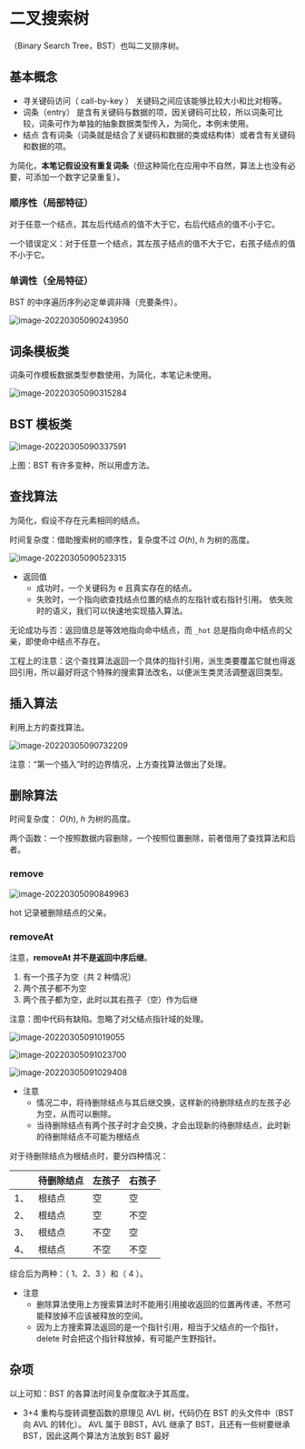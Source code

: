 # 二叉搜索树

（Binary Search Tree，BST）也叫二叉排序树。

## 基本概念

- 寻关键码访问（ call-by-key ）
	关键码之间应该能够比较大小和比对相等。
- 词条（entry）
	是含有关键码与数据的项，因关键码可比较，所以词条可比较，词条可作为单独的抽象数据类型传入，为简化，本例未使用。
- 结点
	含有词条（词条就是结合了关键码和数据的类或结构体）或者含有关键码和数据的项。

为简化，**本笔记假设没有重复词条**（但这种简化在应用中不自然，算法上也没有必要，可添加一个数字记录重复）。

### 顺序性（局部特征）

对于任意一个结点，其左后代结点的值不大于它，右后代结点的值不小于它。

一个错误定义：对于任意一个结点，其左孩子结点的值不大于它，右孩子结点的值不小于它。

### 单调性（全局特征）

BST 的中序遍历序列必定单调非降（充要条件）。

![image-20220305090243950](images/二叉搜索树/image-20220305090243950.png)

## 词条模板类

词条可作模板数据类型参数使用，为简化，本笔记未使用。

![image-20220305090315284](images/二叉搜索树/image-20220305090315284.png)

## BST 模板类

![image-20220305090337591](images/二叉搜索树/image-20220305090337591.png)

上图：BST 有许多变种，所以用虚方法。

## 查找算法

为简化，假设不存在元素相同的结点。

时间复杂度：借助搜索树的顺序性，复杂度不过 $O( h )$, $h$ 为树的高度。

![image-20220305090523315](images/二叉搜索树/image-20220305090523315.png)

- 返回值
	- 成功时，一个关键码为 e 且真实存在的结点。
	- 失败时，一个指向欲查找结点位置的结点的左指针或右指针引用。
		依失败时的语义，我们可以快速地实现插入算法。

无论成功与否：返回值总是等效地指向命中结点，而 `_hot` 总是指向命中结点的父亲，即使命中结点不存在。

工程上的注意：这个查找算法返回一个具体的指针引用，派生类要覆盖它就也得返回引用，所以最好将这个特殊的搜索算法改名，以便派生类灵活调整返回类型。

## 插入算法

利用上方的查找算法。

![image-20220305090732209](images/二叉搜索树/image-20220305090732209.png)

注意：“第一个插入”时的边界情况，上方查找算法做出了处理。

## 删除算法

时间复杂度： $O( h )$, $h$ 为树的高度。

两个函数：一个按照数据内容删除，一个按照位置删除，前者借用了查找算法和后者。

### remove

![image-20220305090849963](images/二叉搜索树/image-20220305090849963.png)

hot 记录被删除结点的父亲。

### removeAt

注意，**removeAt 并不是返回中序后继**。

1. 有一个孩子为空（共 $2$ 种情况）
2. 两个孩子都不为空
3. 两个孩子都为空，此时以其右孩子（空）作为后继

注意：图中代码有缺陷。忽略了对父结点指针域的处理。

![image-20220305091019055](images/二叉搜索树/image-20220305091019055.png)

![image-20220305091023700](images/二叉搜索树/image-20220305091023700.png)

![image-20220305091029408](images/二叉搜索树/image-20220305091029408.png)

- 注意
	- 情况二中，将待删除结点与其后继交换，这样新的待删除结点的左孩子必为空，从而可以删除。
	- 当待删除结点有两个孩子时才会交换，才会出现新的待删除结点，此时新的待删除结点不可能为根结点

对于待删除结点为根结点时，要分四种情况：

|      | 待删除结点 | 左孩子 | 右孩子 |
| ---- | ---------- | ------ | ------ |
| 1、  | 根结点     | 空     | 空     |
| 2、  | 根结点     | 空     | 不空   |
| 3、  | 根结点     | 不空   | 空     |
| 4、  | 根结点     | 不空   | 不空   |

综合后为两种：（ 1、2、3 ）和（ 4 ）。

- 注意
	- 删除算法使用上方搜索算法时不能用引用接收返回的位置再传递，不然可能释放掉不应该被释放的空间。
	- 因为上方搜索算法返回的是一个指针引用，相当于父结点的一个指针，delete 时会把这个指针释放掉，有可能产生野指针。

## 杂项

以上可知：BST 的各算法时间复杂度取决于其高度。

- 3+4 重构与旋转调整函数的原理见 AVL 树，代码仍在 BST 的头文件中（BST 向 AVL 的转化）。
	AVL 属于 BBST，AVL 继承了 BST，且还有一些树要继承 BST，因此这两个算法方法放到 BST 最好